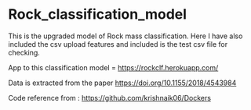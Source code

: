 # Rock_classification_model
This is the upgraded model of Rock mass classification.
Here I have also included the csv upload features and included is the test csv file for checking.

App to this classification model = https://rockclf.herokuapp.com/


Data is extracted from the paper https://doi.org/10.1155/2018/4543984


Code reference from : https://github.com/krishnaik06/Dockers

